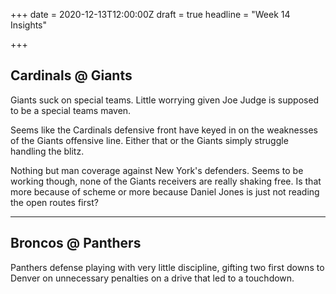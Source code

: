 +++
date = 2020-12-13T12:00:00Z
draft = true
headline = "Week 14 Insights"

+++
## Cardinals @ Giants

Giants suck on special teams. Little worrying given Joe Judge is supposed to be a special teams maven.

Seems like the Cardinals defensive front have keyed in on the weaknesses of the Giants offensive line. Either that or the Giants simply struggle handling the blitz.

Nothing but man coverage against New York's defenders. Seems to be working though, none of the Giants receivers are really shaking free. Is that more because of scheme or more because Daniel Jones is just not reading the open routes first?

***

## Broncos @ Panthers

Panthers defense playing with very little discipline, gifting two first downs to Denver on unnecessary penalties on a drive that led to a touchdown.